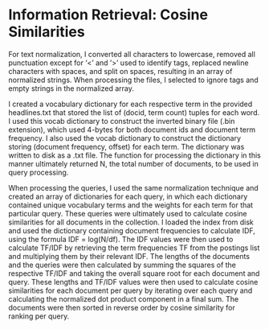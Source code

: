 # Information Retrieval: Cosine Similarities
For text normalization, I converted all characters to lowercase, removed all punctuation except for ‘<’ and ’>’ used to identify tags, replaced newline characters with spaces, and split on spaces, resulting in an array of normalized strings. When processing the files, I selected to ignore tags and empty strings in the normalized array.

I created a vocabulary dictionary for each respective term in the provided headlines.txt that stored the list of (docid, term count) tuples for each word. I used this vocab dictionary to construct the inverted binary file (.bin extension), which used 4-bytes for both document ids and document term frequency. I also used the vocab dictionary to construct the dictionary storing (document frequency, offset) for each term. The dictionary was written to disk as
a .txt file. The function for processing the dictionary in this manner ultimately returned N, the total number of documents, to be used in query processing.

When processing the queries, I used the same normalization technique and created an array of dictionaries for each query, in which each dictionary contained unique vocabulary terms and the weights for each term for that particular query. These queries were ultimately used to calculate cosine similarities for all documents in the collection. I loaded the index from disk and used the dictionary containing document frequencies to calculate IDF, using the formula IDF = log(N/df). The IDF values were then used to calculate TF/IDF by retrieving the term frequencies TF from the postings list and multiplying them by their relevant IDF. The lengths of the documents and the queries were then calculated by summing the squares of the respective TF/IDF and taking the overall square root for each document and query. These lengths and TF/IDF values were then used to calculate cosine similarities for each document per query by iterating over each query and calculating the normalized dot product component in a final sum. The documents were then sorted in reverse order by cosine similarity for ranking per query.
